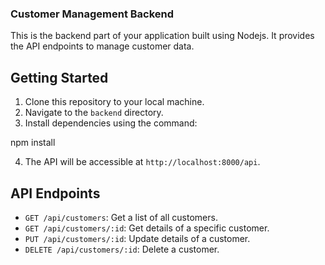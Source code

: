 ### Customer Management Backend

This is the backend part of your application built using Nodejs. It provides the API endpoints to manage customer data.

## Getting Started

1. Clone this repository to your local machine.
2. Navigate to the `backend` directory.
3. Install dependencies using the command:

npm install

4. The API will be accessible at `http://localhost:8000/api`.

## API Endpoints

- `GET /api/customers`: Get a list of all customers.
- `GET /api/customers/:id`: Get details of a specific customer.
- `PUT /api/customers/:id`: Update details of a customer.
- `DELETE /api/customers/:id`: Delete a customer.